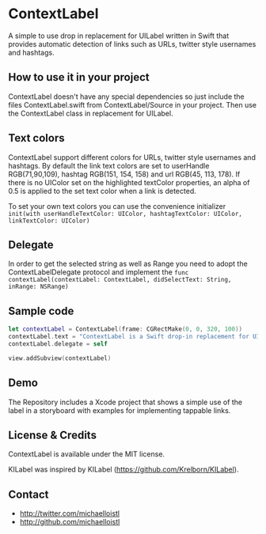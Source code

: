 # ContextLabel

A simple to use drop in replacement for UILabel written in Swift that provides automatic detection of links such as URLs, twitter style usernames and hashtags.

## How to use it in your project
ContextLabel doesn't have any special dependencies so just include the files ContextLabel.swift from ContextLabel/Source in your project. Then use the ContextLabel class in replacement for UILabel.

## Text colors
ContextLabel support different colors for URLs, twitter style usernames and hashtags. By default the link text colors are set to userHandle RGB(71,90,109), hashtag RGB(151, 154, 158) and url RGB(45, 113, 178). If there is no UIColor set on the highlighted  textColor properties, an alpha of 0.5 is applied to the set text color when a link is detected.

To set your own text colors you can use the convenience initializer ```init(with userHandleTextColor: UIColor, hashtagTextColor: UIColor, linkTextColor: UIColor)```

## Delegate
In order to get the selected string as well as Range you need to adopt the ContextLabelDelegate protocol and implement the ```func contextLabel(contextLabel: ContextLabel, didSelectText: String, inRange: NSRange)```

## Sample code
``` swift
let contextLabel = ContextLabel(frame: CGRectMake(0, 0, 320, 100))
contextLabel.text = "ContextLabel is a Swift drop-in replacement for UILabel that supports selectable @UserHandle, #Hashtags and links https://github.com/michaelloistl/ContextLabel"
contextLabel.delegate = self

view.addSubview(contextLabel)
```

## Demo
The Repository includes a Xcode project that shows a simple use of the label in a storyboard with examples for implementing tappable links.

## License & Credits
ContextLabel is available under the MIT license.

KILabel was inspired by KILabel (https://github.com/Krelborn/KILabel).

## Contact
- http://twitter.com/michaelloistl
- http://github.com/michaelloistl
